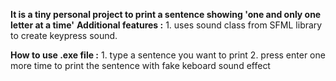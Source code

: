 **It is a tiny personal project to print a sentence showing 'one and only one letter at a time'**
**Additional features :**
    1. uses sound class from SFML library to create keypress sound.

**How to use .exe file :**
    1. type a sentence you want to print
    2. press enter one more time to print the sentence with fake keboard sound effect

